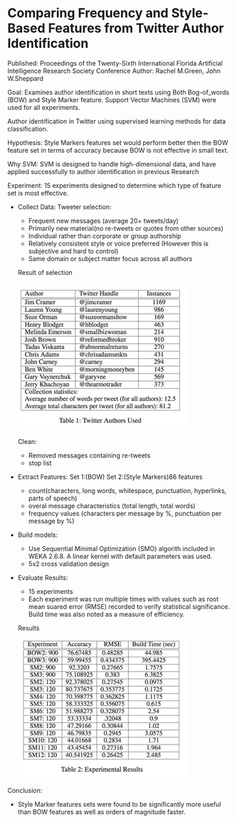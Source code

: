 # Comparing Frequency and Style-Based Features from Twitter Author Identification
Published: Proceedings of the Twenty-Sixth International Florida Artificial Intelligence Research Society Conference
Author: Rachel M.Green, John W.Sheppard

Goal:
Examines author identification  in short texts using Both Bog-of_words (BOW) and Style Marker feature. Support Vector Machines (SVM) were used for all experiments.

Author identification in Twitter using supervised learning methods for data classification.

Hypothesis: Style Markers features set would perform better then the BOW feature set in terms of accuracy because BOW is not effective in small text.

Why SVM:
SVM is designed to handle high-dimensional data, and have applied successfully to author identification in previous Research

Experiment:
15 experiments designed to determine which type of feature set is most effective.

- Collect Data:
  Tweeter selection:
    - Frequent new messages (average 20+ tweets/day)
    - Primarily new material(no re-tweets or quotes from other sources)
    - Individual rather than corporate or group authorship
    - Relatively consistent style or voice preferred (However this is subjective and hard to control)
    - Same domain or subject matter focus across all authors

  Result of selection

  ![before](assets/previous_work2-eb7a4.png)

  Clean:
  - Removed messages containing re-tweets
  - stop list

- Extract Features:
  Set 1:(BOW)
  Set 2:(Style Markers)86 features
    - count(characters, long words, whitespace, punctuation, hyperlinks, parts of speech)
    - overal message characteristics (total length, total words)
    - frequency values (characters per message by %, punctuation per message by %)

- Build models:
  - Use Sequential Minimal Optimization (SMO) algorith included in WEKA 2.6.8. A linear kernel with default parameters was used.
  - 5x2 cross validation design
- Evaluate Results:
  - 15 experiments
  - Each experiment was run multiple times with values such as root mean suared error (RMSE) recorded to verify statistical significance. Build time was also noted as a measure of efficiency.

  Results

  ![before](assets/previous_work2-72302.png)



Conclusion:
- Style Marker features sets were found to be significantly more useful than BOW features as well as orders of magnitude faster.
